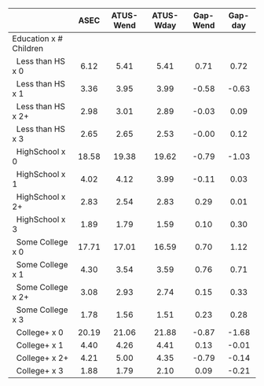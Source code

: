 
|                      |         ASEC |    ATUS-Wend |    ATUS-Wday |     Gap-Wend |      Gap-day |
| -------------------- | :----------: | :----------: | :----------: | :----------: | :----------: |
| Education x # Children |              |              |              |              |              |
| &nbsp;&nbsp;Less than HS x 0 |         6.12 |         5.41 |         5.41 |         0.71 |         0.72 |
| &nbsp;&nbsp;Less than HS x 1 |         3.36 |         3.95 |         3.99 |        -0.58 |        -0.63 |
| &nbsp;&nbsp;Less than HS x 2+ |         2.98 |         3.01 |         2.89 |        -0.03 |         0.09 |
| &nbsp;&nbsp;Less than HS x 3 |         2.65 |         2.65 |         2.53 |        -0.00 |         0.12 |
| &nbsp;&nbsp;HighSchool x 0 |        18.58 |        19.38 |        19.62 |        -0.79 |        -1.03 |
| &nbsp;&nbsp;HighSchool x 1 |         4.02 |         4.12 |         3.99 |        -0.11 |         0.03 |
| &nbsp;&nbsp;HighSchool x 2+ |         2.83 |         2.54 |         2.83 |         0.29 |         0.01 |
| &nbsp;&nbsp;HighSchool x 3 |         1.89 |         1.79 |         1.59 |         0.10 |         0.30 |
| &nbsp;&nbsp;Some College x 0 |        17.71 |        17.01 |        16.59 |         0.70 |         1.12 |
| &nbsp;&nbsp;Some College x 1 |         4.30 |         3.54 |         3.59 |         0.76 |         0.71 |
| &nbsp;&nbsp;Some College x 2+ |         3.08 |         2.93 |         2.74 |         0.15 |         0.33 |
| &nbsp;&nbsp;Some College x 3 |         1.78 |         1.56 |         1.51 |         0.23 |         0.28 |
| &nbsp;&nbsp;College+ x 0 |        20.19 |        21.06 |        21.88 |        -0.87 |        -1.68 |
| &nbsp;&nbsp;College+ x 1 |         4.40 |         4.26 |         4.41 |         0.13 |        -0.01 |
| &nbsp;&nbsp;College+ x 2+ |         4.21 |         5.00 |         4.35 |        -0.79 |        -0.14 |
| &nbsp;&nbsp;College+ x 3 |         1.88 |         1.79 |         2.10 |         0.09 |        -0.21 |

